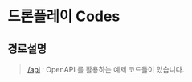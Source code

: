 # 드론플레이 Codes

## 경로설명
> [/api](https://github.com/theknightsfield/droneplaycodes/api) : OpenAPI 를 활용하는 예제 코드들이 있습니다.

